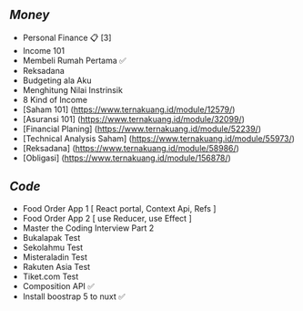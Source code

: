 ## ***Money***

- Personal Finance 📋 [3]
- Income 101
- Membeli Rumah Pertama ✅
- Reksadana
- Budgeting ala Aku
- Menghitung Nilai Instrinsik
- 8 Kind of Income
- [Saham 101] (https://www.ternakuang.id/module/12579/)
- [Asuransi 101] (https://www.ternakuang.id/module/32099/)
- [Financial Planing] (https://www.ternakuang.id/module/52239/)
- [Technical Analysis Saham] (https://www.ternakuang.id/module/55973/)
- [Reksadana] (https://www.ternakuang.id/module/58986/)
- [Obligasi] (https://www.ternakuang.id/module/156878/)

## ***Code***

- Food Order App 1 [ React portal, Context Api, Refs ]
- Food Order App 2 [ use Reducer, use Effect ]
- Master the Coding Interview Part 2
- Bukalapak Test
- Sekolahmu Test
- Misteraladin Test
- Rakuten Asia Test
- Tiket.com Test
- Composition API ✅
- Install boostrap 5 to nuxt ✅
